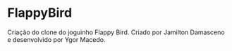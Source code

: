 # FlappyBird
Criação do clone do joguinho Flappy Bird.
Criado por Jamilton Damasceno e desenvolvido por Ygor Macedo.
